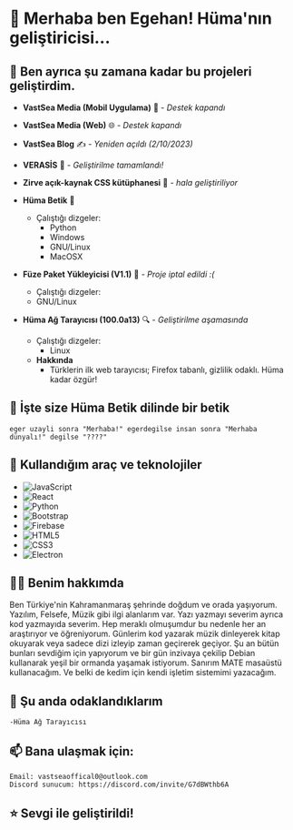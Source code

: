 # 🌊 Merhaba ben Egehan! Hüma'nın geliştiricisi...

 
## 🌟 Ben ayrıca şu zamana kadar bu projeleri geliştirdim.
- **VastSea Media (Mobil Uygulama)** 📱 - *Destek kapandı*
- **VastSea Media (Web)** 🌐 - *Destek kapandı*
- **VastSea Blog** ✍️ - *Yeniden açıldı (2/10/2023)*
- **VERASİS** 🌟 - *Geliştirilme tamamlandı!*
- **Zirve açık-kaynak CSS kütüphanesi** 🎨 - *hala geliştiriliyor*
- **Hüma Betik** 🧩
  - Çalıştığı dizgeler:
    - Python
    - Windows
    - GNU/Linux
    - MacOSX

- **Füze Paket Yükleyicisi (V1.1)** 🚀 - *Proje iptal edildi :(*
   - Çalıştığı dizgeler:
    - GNU/Linux
- **Hüma Ağ Tarayıcısı (100.0a13)** 🔍 - *Geliştirilme aşamasında*
  - Çalıştığı dizgeler:
    - Linux
   - **Hakkında**
     - Türklerin ilk web tarayıcısı; Firefox tabanlı, gizlilik odaklı. Hüma kadar özgür!
 

## 📝 İşte size Hüma Betik dilinde bir betik
```HumaBetik
eger uzayli sonra "Merhaba!" egerdegilse insan sonra "Merhaba dünyalı!" degilse "????"
```
## 🚀 Kullandığım araç ve teknolojiler
 
- ![JavaScript](https://img.shields.io/badge/-JavaScript-F7DF1E?style=flat&logo=javascript&logoColor=black)
- ![React](https://img.shields.io/badge/-React-61DAFB?style=flat&logo=react&logoColor=black)
- ![Python](https://img.shields.io/badge/-Python-3776AB?style=flat&logo=python&logoColor=white)
- ![Bootstrap](https://img.shields.io/badge/-Bootstrap-563D7C?style=flat&logo=bootstrap&logoColor=white)
- ![Firebase](https://img.shields.io/badge/-Firebase-FFCA28?style=flat&logo=firebase&logoColor=black)
- ![HTML5](https://img.shields.io/badge/-HTML5-E34F26?style=flat&logo=html5&logoColor=white)
- ![CSS3](https://img.shields.io/badge/-CSS3-1572B6?style=flat&logo=css3&logoColor=white)
- ![Electron](https://img.shields.io/badge/-Electron-47848F?style=flat&logo=electron&logoColor=white)


## 👨‍💻 Benim hakkımda
Ben Türkiye'nin Kahramanmaraş şehrinde doğdum ve orada yaşıyorum. Yazılım, Felsefe, Müzik gibi ilgi alanlarım var. Yazı yazmayı severim ayrıca kod yazmayıda severim. Hep meraklı olmuşumdur bu nedenle her an araştırıyor ve öğreniyorum. Günlerim kod yazarak müzik dinleyerek kitap okuyarak veya sadece dizi izleyip zaman geçirerek geçiyor. Şu an bütün bunları sevdiğim için yapıyorum ve bir gün inzivaya çekilip Debian kullanarak yeşil bir ormanda yaşamak istiyorum. Sanırım MATE masaüstü kullanacağım. Ve belki de kedim için kendi işletim sistemimi yazacağım. 
## 🌱 Şu anda odaklandıklarım
    -Hüma Ağ Tarayıcısı

## 📫 Bana ulaşmak için:

    Email: vastseaoffical0@outlook.com
    Discord sunucum: https://discord.com/invite/G7dBWthb6A
     

## ⭐️ Sevgi ile geliştirildi!

